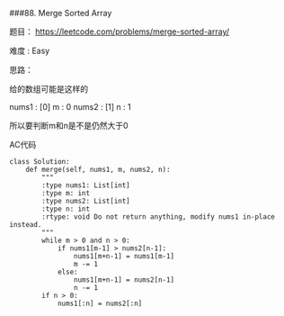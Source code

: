 ###88. Merge Sorted Array


题目： 
<https://leetcode.com/problems/merge-sorted-array/>


难度 : Easy

思路：

给的数组可能是这样的

nums1 : [0]
m : 0
nums2 : [1]
n : 1


所以要判断m和n是不是仍然大于0


AC代码


```
class Solution:
    def merge(self, nums1, m, nums2, n):
        """
        :type nums1: List[int]
        :type m: int
        :type nums2: List[int]
        :type n: int
        :rtype: void Do not return anything, modify nums1 in-place instead.
        """
        while m > 0 and n > 0:
            if nums1[m-1] > nums2[n-1]:
                nums1[m+n-1] = nums1[m-1]
                m -= 1
            else:
                nums1[m+n-1] = nums2[n-1]
                n -= 1
        if n > 0:
            nums1[:n] = nums2[:n]

```
